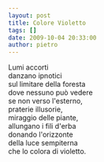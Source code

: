 ```yaml
---
layout: post
title: Colore Violetto
tags: []
date: 2009-10-04 20:33:00
author: pietro
---
```

Lumi accorti<br/>danzano ipnotici<br/>sul limitare della foresta<br/>dove nessuno può vedere<br/>se non verso l'esterno,<br/>praterie illusorie,<br/>miraggio delle piante,<br/>allungano i fili d'erba<br/>donando l'orizzonte<br/>della luce sempiterna<br/>che lo colora di violetto.
